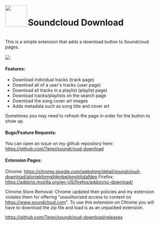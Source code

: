 <img src="assets/icon.png" height="70" width="70" align="left">
<h1>Soundcloud Download</h1>
<br/>
This is a simple extension that adds a download button to Soundcloud pages.
<br/>
<br/>
<img src="assets/example.png">

#### Features:
- Download individual tracks (track page)
- Download all of a user's tracks (user page)
- Download all tracks in a playlist (playlist page)
- Download tracks/playlists on the search page
- Download the song cover art images
- Adds metadata such as song title and cover art

Sometimes you may need to refresh the page in order for the button to show up.

#### Bugs/Feature Requests:
You can open an issue on my github repository here: https://github.com/Tenpi/soundcloud-download

#### Extension Pages:
Chrome: https://chrome.google.com/webstore/detail/soundcloud-download/alonjekfomgihkmbejlpnohliidafdep
Firefox: https://addons.mozilla.org/en-US/firefox/addon/sc-download/

Chrome Store Removal:
Chrome updated their policies and my extension violates them for offering "unauthorized access to content on https://www.soundcloud.com". To use this extension on Chrome you will have to download the zip file and load is as an unpacked extension.

https://github.com/Tenpi/soundcloud-download/releases
